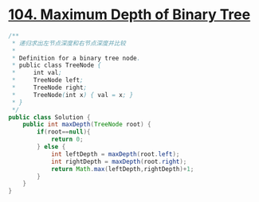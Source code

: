 # <a href="https://leetcode.com/problems/maximum-depth-of-binary-tree/">104. Maximum Depth of Binary Tree</a>

```java
/**
 * 递归求出左节点深度和右节点深度并比较
 * 
 * Definition for a binary tree node.
 * public class TreeNode {
 *     int val;
 *     TreeNode left;
 *     TreeNode right;
 *     TreeNode(int x) { val = x; }
 * }
 */
public class Solution {
    public int maxDepth(TreeNode root) {
        if(root==null){
            return 0;
        } else {
            int leftDepth = maxDepth(root.left);
            int rightDepth = maxDepth(root.right);
            return Math.max(leftDepth,rightDepth)+1;
        }
    }
}
```
